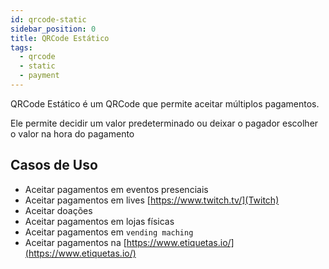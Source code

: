 ```yaml
---
id: qrcode-static
sidebar_position: 0
title: QRCode Estático
tags:
  - qrcode
  - static
  - payment
---
```


QRCode Estático é um QRCode que permite aceitar múltiplos pagamentos.

Ele permite decidir um valor predeterminado ou deixar o pagador escolher o valor na hora do pagamento

## Casos de Uso

- Aceitar pagamentos em eventos presenciais
- Aceitar pagamentos em lives [https://www.twitch.tv/](Twitch)
- Aceitar doações
- Aceitar pagamentos em lojas físicas
- Aceitar pagamentos em `vending maching`
- Aceitar pagamentos na [https://www.etiquetas.io/](https://www.etiquetas.io/)